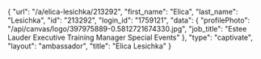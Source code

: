 {
    "url": "\/a\/elica-lesichka\/213292",
    "first_name": "Elica",
    "last_name": "Lesichka",
    "id": "213292",
    "login_id": "1759121",
    "data": {
        "profilePhoto": "\/api\/canvas\/logo\/397975889-0.5812721674330.jpg",
        "job_title": "Estee Lauder Executive Training Manager Special Events"
    },
    "type": "captivate",
    "layout": "ambassador",
    "title": "Elica Lesichka"
}